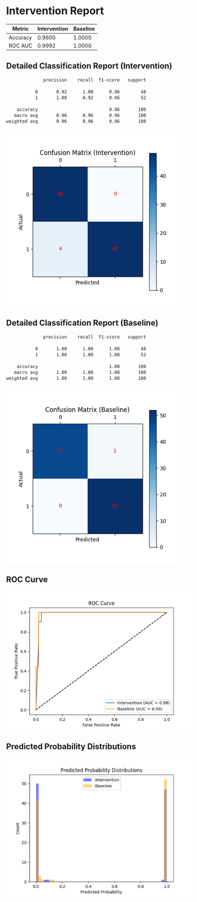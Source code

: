 
# Intervention Report

| Metric           | Intervention | Baseline |
|------------------|--------------|----------|
| Accuracy         | 0.9600     | 1.0000   |
| ROC AUC          | 0.9992     | 1.0000   |

## Detailed Classification Report (Intervention)

```
              precision    recall  f1-score   support

           0       0.92      1.00      0.96        48
           1       1.00      0.92      0.96        52

    accuracy                           0.96       100
   macro avg       0.96      0.96      0.96       100
weighted avg       0.96      0.96      0.96       100

```
![Confusion Matrix (Intervention)](/intervention_reports/f3378_m0.1_a50.0/confusion_matrix_intervention.png)

## Detailed Classification Report (Baseline)

```
              precision    recall  f1-score   support

           0       1.00      1.00      1.00        48
           1       1.00      1.00      1.00        52

    accuracy                           1.00       100
   macro avg       1.00      1.00      1.00       100
weighted avg       1.00      1.00      1.00       100

```
![Confusion Matrix (Baseline)](/intervention_reports/f3378_m0.1_a50.0/confusion_matrix_baseline.png)

## ROC Curve

![ROC Curve](/intervention_reports/f3378_m0.1_a50.0/roc_curve.png)

## Predicted Probability Distributions

![Probability Distributions](/intervention_reports/f3378_m0.1_a50.0/probability_distributions.png)
